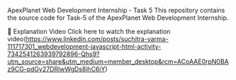 ApexPlanet Web Development Internship - Task 5
This repository contains the source code for Task-5 of the ApexPlanet Web Development Internship.

🔗 Explanation Video
Click here to watch the explanation video(https://www.linkedin.com/posts/suchitra-varma-111717301_webdevelopment-javascript-html-activity-7342541263939792896-Qhs9?utm_source=share&utm_medium=member_desktop&rcm=ACoAAE0rpN0BAz9CG-pdGy27DRlwWgDs8jhC6iY)
